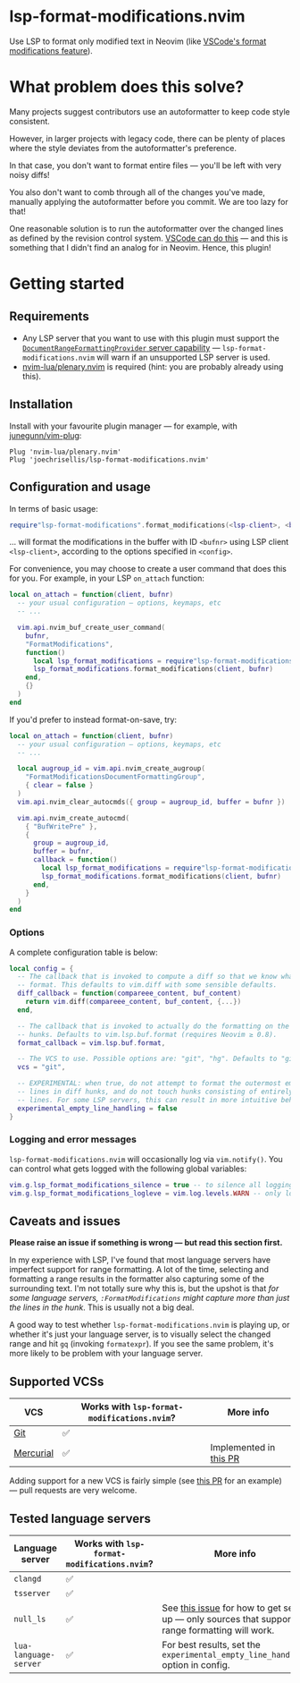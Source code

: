 # lsp-format-modifications.nvim

Use LSP to format only modified text in Neovim (like [VSCode's format
modifications feature][vscode-format-modifications-issue]).

# What problem does this solve?

Many projects suggest contributors use an autoformatter to keep code style
consistent.

However, in larger projects with legacy code, there can be plenty of places
where the style deviates from the autoformatter's preference.

In that case, you don't want to format entire files — you'll be left with very
noisy diffs!

You also don't want to comb through all of the changes you've made, manually
applying the autoformatter before you commit. We are too lazy for that!

One reasonable solution is to run the autoformatter over the changed lines as
defined by the revision control system. [VSCode can do
this][vscode-format-modifications-issue] — and this is something that I didn't
find an analog for in Neovim. Hence, this plugin!

# Getting started

## Requirements

- Any LSP server that you want to use with this plugin must support the
  [`DocumentRangeFormattingProvider` server
  capability][document-range-formatting-provider-capability] —
  `lsp-format-modifications.nvim` will warn if an unsupported LSP server is
  used.
- [nvim-lua/plenary.nvim][plenary.nvim] is required (hint: you are probably
  already using this).

## Installation

Install with your favourite plugin manager — for example, with [junegunn/vim-plug][vim-plug]:

```vimscript
Plug 'nvim-lua/plenary.nvim'
Plug 'joechrisellis/lsp-format-modifications.nvim'
```

## Configuration and usage

In terms of basic usage:

```lua
require"lsp-format-modifications".format_modifications(<lsp-client>, <bufnr>, <config>)
```

... will format the modifications in the buffer with ID `<bufnr>` using LSP
client `<lsp-client>`, according to the options specified in `<config>`.

For convenience, you may choose to create a user command that does this for
you. For example, in your LSP `on_attach` function:

```lua
local on_attach = function(client, bufnr)
  -- your usual configuration — options, keymaps, etc
  -- ...

  vim.api.nvim_buf_create_user_command(
    bufnr,
    "FormatModifications",
    function()
      local lsp_format_modifications = require"lsp-format-modifications"
      lsp_format_modifications.format_modifications(client, bufnr)
    end,
    {}
  )
end
```

If you'd prefer to instead format-on-save, try:

```lua
local on_attach = function(client, bufnr)
  -- your usual configuration — options, keymaps, etc
  -- ...

  local augroup_id = vim.api.nvim_create_augroup(
    "FormatModificationsDocumentFormattingGroup",
    { clear = false }
  )
  vim.api.nvim_clear_autocmds({ group = augroup_id, buffer = bufnr })

  vim.api.nvim_create_autocmd(
    { "BufWritePre" },
    {
      group = augroup_id,
      buffer = bufnr,
      callback = function()
        local lsp_format_modifications = require"lsp-format-modifications"
        lsp_format_modifications.format_modifications(client, bufnr)
      end,
    }
  )
end
```

### Options

A complete configuration table is below:

```lua
local config = {
  -- The callback that is invoked to compute a diff so that we know what to
  -- format. This defaults to vim.diff with some sensible defaults.
  diff_callback = function(compareee_content, buf_content)
    return vim.diff(compareee_content, buf_content, {...})
  end,

  -- The callback that is invoked to actually do the formatting on the changed
  -- hunks. Defaults to vim.lsp.buf.format (requires Neovim ≥ 0.8).
  format_callback = vim.lsp.buf.format,

  -- The VCS to use. Possible options are: "git", "hg". Defaults to "git".
  vcs = "git",

  -- EXPERIMENTAL: when true, do not attempt to format the outermost empty
  -- lines in diff hunks, and do not touch hunks consisting of entirely empty
  -- lines. For some LSP servers, this can result in more intuitive behaviour.
  experimental_empty_line_handling = false
}
```

### Logging and error messages

`lsp-format-modifications.nvim` will occasionally log via `vim.notify()`. You
can control what gets logged with the following global variables:

```lua
vim.g.lsp_format_modifications_silence = true -- to silence all logging
vim.g.lsp_format_modifications_logleve = vim.log.levels.WARN -- only log at WARN severity or above
```

## Caveats and issues

**Please raise an issue if something is wrong — but read this section first.**

In my experience with LSP, I've found that most language servers have imperfect
support for range formatting. A lot of the time, selecting and formatting a
range results in the formatter also capturing some of the surrounding text. I'm
not totally sure why this is, but the upshot is that _for some language
servers, `:FormatModifications` might capture more than just the lines in the
hunk_. This is usually not a big deal.

A good way to test whether `lsp-format-modifications.nvim` is playing up, or
whether it's just your language server, is to visually select the changed range
and hit `gq` (invoking `formatexpr`). If you see the same problem, it's more
likely to be problem with your language server.

## Supported VCSs

| VCS                        | Works with `lsp-format-modifications.nvim`? | More info                                                                                       |
| -------------------------- | ------------------------------------------- | ----------------------------------------------------------------------------------------------- |
| [Git][git-vcs]             | ✅                                          |                                                                                                 |
| [Mercurial][mercurial-vcs] | ✅                                          | Implemented in [this PR](https://github.com/joechrisellis/lsp-format-modifications.nvim/pull/3) |

Adding support for a new VCS is fairly simple (see [this
PR](https://github.com/joechrisellis/lsp-format-modifications.nvim/pull/3) for
an example) — pull requests are very welcome.

## Tested language servers

| Language server      | Works with `lsp-format-modifications.nvim`? | More info                                                                                                                                                                                       |
| -------------------- | ------------------------------------------- | ----------------------------------------------------------------------------------------------------------------------------------------------------------------------------------------------- |
| `clangd`             | ✅                                          |                                                                                                                                                                                                 |
| `tsserver`           | ✅                                          |                                                                                                                                                                                                 |
| `null_ls`            | ✅                                          | See [this issue](https://github.com/joechrisellis/lsp-format-modifications.nvim/issues/1#issuecomment-1275302811) for how to get set up — only sources that support range formatting will work. |
| `lua-language-server`| ✅                                          | For best results, set the `experimental_empty_line_handling` option in config.                                                                                                                  |

[git-vcs]: https://git-scm.com
[mercurial-vcs]: https://www.mercurial-scm.org
[nvim-lspconfig]: https://github.com/neovim/nvim-lspconfig
[plenary.nvim]: https://github.com/nvim-lua/plenary.nvim
[vim-plug]: https://github.com/junegunn/vim-plug
[vscode-format-modifications-issue]: https://github.com/Microsoft/vscode/issues/44075
[document-range-formatting-provider-capability]: https://learn.microsoft.com/en-us/dotnet/api/microsoft.visualstudio.languageserver.protocol.servercapabilities.documentrangeformattingprovider?view=visualstudiosdk-2022
